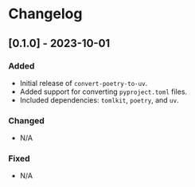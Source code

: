 # Changelog

## [0.1.0] - 2023-10-01
### Added
- Initial release of `convert-poetry-to-uv`.
- Added support for converting `pyproject.toml` files.
- Included dependencies: `tomlkit`, `poetry`, and `uv`.

### Changed
- N/A

### Fixed
- N/A